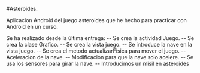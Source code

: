 #Asteroides.

Aplicacion Android del juego asteroides que he hecho para practicar con Android en un curso.

Se ha realizado desde la última entrega:
  -- Se crea la actividad Juego. 
  -- Se crea la clase Grafico.
  -- Se crea la vista juego.
  -- Se introduce la nave en la vista juego.
  -- Se crea el metodo actualizarFisica para mover el juego.
  -- Aceleracion de la nave.
  -- Modificacion para que la nave solo acelere.
  -- Se usa los sensores para girar la nave.
  -- Introducimos un misil en asteroides
